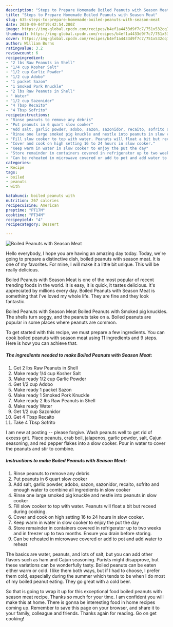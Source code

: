 ```yaml
---
description: "Steps to Prepare Homemade Boiled Peanuts with Season Meat"
title: "Steps to Prepare Homemade Boiled Peanuts with Season Meat"
slug: 635-steps-to-prepare-homemade-boiled-peanuts-with-season-meat
date: 2020-09-04T19:42:54.280Z
image: https://img-global.cpcdn.com/recipes/b4ef1a4433d9f7c7/751x532cq70/boiled-peanuts-with-season-meat-recipe-main-photo.jpg
thumbnail: https://img-global.cpcdn.com/recipes/b4ef1a4433d9f7c7/751x532cq70/boiled-peanuts-with-season-meat-recipe-main-photo.jpg
cover: https://img-global.cpcdn.com/recipes/b4ef1a4433d9f7c7/751x532cq70/boiled-peanuts-with-season-meat-recipe-main-photo.jpg
author: William Burns
ratingvalue: 3.2
reviewcount: 6
recipeingredient:
- "2 lbs Raw Peanuts in Shell"
- "1/4 cup Kosher Salt"
- "1/2 cup Garlic Powder"
- "1/2 cup Adobo"
- "1 packet Sazon"
- "1 Smoked Pork Knuckle"
- "2 lbs Raw Peanuts in Shell"
- " Water"
- "1/2 cup Sazonidor"
- "4 Tbsp Recaito"
- "4 Tbsp Sofrito"
recipeinstructions:
- "Rinse peanuts to remove any debris"
- "Put peanuts in 6 quart slow cooker"
- "Add salt, garlic powder, adobo, sazon, sazonidor, recaito, sofrito and enough water to combine all ingredients in slow cooker"
- "Rinse one large smoked pig knuckle and nestle into peanuts in slow cooker"
- "Fill slow cooker to top with water. Peanuts will float a bit but receed during cooking."
- "Cover and cook on high setting 16 to 24 hours in slow cooker."
- "Keep warm in water in slow cooker to enjoy the put the day"
- "Store remainder in containers covered in refrigerator up to two weeks and in freezer up to two months. Ensure you drain before storing."
- "Can be reheated in microwave covered or add to pot and add water to reheat"
categories:
- Recipe
tags:
- boiled
- peanuts
- with

katakunci: boiled peanuts with 
nutrition: 267 calories
recipecuisine: American
preptime: "PT17M"
cooktime: "PT34M"
recipeyield: "4"
recipecategory: Dessert

---
```



![Boiled Peanuts with Season Meat](https://img-global.cpcdn.com/recipes/b4ef1a4433d9f7c7/751x532cq70/boiled-peanuts-with-season-meat-recipe-main-photo.jpg)

Hello everybody, I hope you are having an amazing day today. Today, we're going to prepare a distinctive dish, boiled peanuts with season meat. It is one of my favorites. For mine, I will make it a little bit unique. This will be really delicious.

Boiled Peanuts with Season Meat is one of the most popular of recent trending foods in the world. It is easy, it is quick, it tastes delicious. It's appreciated by millions every day. Boiled Peanuts with Season Meat is something that I've loved my whole life. They are fine and they look fantastic.

Boiled Peanuts with Season Meat Boiled Peanuts with Smoked pig knuckles. The shells turn soggy, and the peanuts take on a. Boiled peanuts are popular in some places where peanuts are common.


To get started with this recipe, we must prepare a few ingredients. You can cook boiled peanuts with season meat using 11 ingredients and 9 steps. Here is how you can achieve that.

<!--inarticleads1-->

##### The ingredients needed to make Boiled Peanuts with Season Meat:

1. Get 2 lbs Raw Peanuts in Shell
1. Make ready 1/4 cup Kosher Salt
1. Make ready 1/2 cup Garlic Powder
1. Get 1/2 cup Adobo
1. Make ready 1 packet Sazon
1. Make ready 1 Smoked Pork Knuckle
1. Make ready 2 lbs Raw Peanuts in Shell
1. Make ready  Water
1. Get 1/2 cup Sazonidor
1. Get 4 Tbsp Recaito
1. Take 4 Tbsp Sofrito


I am new at posting -- please forgive. Wash peanuts well to get rid of excess grit. Place peanuts, crab boil, jalapenos, garlic powder, salt, Cajun seasoning, and red pepper flakes into a slow cooker. Pour in water to cover the peanuts and stir to combine. 

<!--inarticleads2-->

##### Instructions to make Boiled Peanuts with Season Meat:

1. Rinse peanuts to remove any debris
1. Put peanuts in 6 quart slow cooker
1. Add salt, garlic powder, adobo, sazon, sazonidor, recaito, sofrito and enough water to combine all ingredients in slow cooker
1. Rinse one large smoked pig knuckle and nestle into peanuts in slow cooker
1. Fill slow cooker to top with water. Peanuts will float a bit but receed during cooking.
1. Cover and cook on high setting 16 to 24 hours in slow cooker.
1. Keep warm in water in slow cooker to enjoy the put the day
1. Store remainder in containers covered in refrigerator up to two weeks and in freezer up to two months. Ensure you drain before storing.
1. Can be reheated in microwave covered or add to pot and add water to reheat


The basics are water, peanuts, and lots of salt, but you can add other flavors such as ham and Cajun seasoning. Purists might disapprove, but these variations can be wonderfully tasty. Boiled peanuts can be eaten either warm or cold. I like them both ways, but if I had to choose, I prefer them cold, especially during the summer which tends to be when I do most of my boiled peanut eating. They go great with a cold beer. 

So that is going to wrap it up for this exceptional food boiled peanuts with season meat recipe. Thanks so much for your time. I am confident you will make this at home. There is gonna be interesting food in home recipes coming up. Remember to save this page on your browser, and share it to your family, colleague and friends. Thanks again for reading. Go on get cooking!
